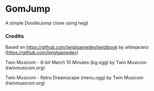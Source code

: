 # GomJump
A simple DoodleJump clone using lwjgl





### Credits
Based on https://github.com/lwjglgamedev/lwjglbook by ahbejarano (https://github.com/lwjglgamedev)

Twin Musicom - 8-bit March 10 Minutes (bg.ogg) by Twin Musicom (twinmusicom.org)

Twin Musicom - Retro Dreamscape (menu.ogg) by Twin Musicom (twinmusicom.org)